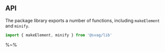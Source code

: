 ## API

The package library exports a number of functions, including `makeElement` and `minify`.

```js
import { makeElement, minify } from '@svag/lib'
```

%~%